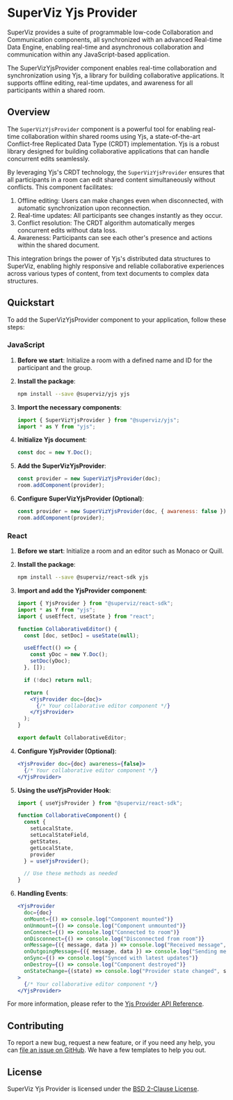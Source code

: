 # SuperViz Yjs Provider

SuperViz provides a suite of programmable low-code Collaboration and Communication components, all synchronized with an advanced Real-time Data Engine, enabling real-time and asynchronous collaboration and communication within any JavaScript-based application.

The SuperVizYjsProvider component enables real-time collaboration and synchronization using Yjs, a library for building collaborative applications. It supports offline editing, real-time updates, and awareness for all participants within a shared room.

## Overview

The `SuperVizYjsProvider` component is a powerful tool for enabling real-time collaboration within shared rooms using Yjs, a state-of-the-art Conflict-free Replicated Data Type (CRDT) implementation. Yjs is a robust library designed for building collaborative applications that can handle concurrent edits seamlessly.

By leveraging Yjs's CRDT technology, the `SuperVizYjsProvider` ensures that all participants in a room can edit shared content simultaneously without conflicts. This component facilitates:

1. Offline editing: Users can make changes even when disconnected, with automatic synchronization upon reconnection.
2. Real-time updates: All participants see changes instantly as they occur.
3. Conflict resolution: The CRDT algorithm automatically merges concurrent edits without data loss.
4. Awareness: Participants can see each other's presence and actions within the shared document.

This integration brings the power of Yjs's distributed data structures to SuperViz, enabling highly responsive and reliable collaborative experiences across various types of content, from text documents to complex data structures.

## Quickstart

To add the SuperVizYjsProvider component to your application, follow these steps:

### JavaScript

1. **Before we start**: Initialize a room with a defined name and ID for the participant and the group.

2. **Install the package**:
   ```bash
   npm install --save @superviz/yjs yjs
   ```

3. **Import the necessary components**:
   ```javascript
   import { SuperVizYjsProvider } from "@superviz/yjs";
   import * as Y from "yjs";
   ```

4. **Initialize Yjs document**:
   ```javascript
   const doc = new Y.Doc();
   ```

5. **Add the SuperVizYjsProvider**:
   ```javascript
   const provider = new SuperVizYjsProvider(doc);
   room.addComponent(provider);
   ```

6. **Configure SuperVizYjsProvider (Optional)**:
   ```javascript
   const provider = new SuperVizYjsProvider(doc, { awareness: false });
   room.addComponent(provider);
   ```

### React

1. **Before we start**: Initialize a room and an editor such as Monaco or Quill.

2. **Install the package**:
   ```bash
   npm install --save @superviz/react-sdk yjs
   ```

3. **Import and add the YjsProvider component**:
   ```jsx
   import { YjsProvider } from "@superviz/react-sdk";
   import * as Y from "yjs";
   import { useEffect, useState } from "react";

   function CollaborativeEditor() {
     const [doc, setDoc] = useState(null);

     useEffect(() => {
       const yDoc = new Y.Doc();
       setDoc(yDoc);
     }, []);

     if (!doc) return null;

     return (
       <YjsProvider doc={doc}>
         {/* Your collaborative editor component */}
       </YjsProvider>
     );
   }

   export default CollaborativeEditor;
   ```

4. **Configure YjsProvider (Optional)**:
   ```jsx
   <YjsProvider doc={doc} awareness={false}>
     {/* Your collaborative editor component */}
   </YjsProvider>
   ```

5. **Using the useYjsProvider Hook**:
   ```jsx
   import { useYjsProvider } from "@superviz/react-sdk";

   function CollaborativeComponent() {
     const { 
       setLocalState, 
       setLocalStateField, 
       getStates, 
       getLocalState, 
       provider 
     } = useYjsProvider();

     // Use these methods as needed
   }
   ```

6. **Handling Events**:
   ```jsx
   <YjsProvider
     doc={doc}
     onMount={() => console.log("Component mounted")}
     onUnmount={() => console.log("Component unmounted")}
     onConnect={() => console.log("Connected to room")}
     onDisconnect={() => console.log("Disconnected from room")}
     onMessage={({ message, data }) => console.log("Received message", message, data)}
     onOutgoingMessage={({ message, data }) => console.log("Sending message", message, data)}
     onSync={() => console.log("Synced with latest updates")}
     onDestroy={() => console.log("Component destroyed")}
     onStateChange={(state) => console.log("Provider state changed", state)}
   >
     {/* Your collaborative editor component */}
   </YjsProvider>
   ```

For more information, please refer to the [Yjs Provider API Reference](https://docs.superviz.com/collaboration/api-reference/yjs).

## Contributing

To report a new bug, request a new feature, or if you need any help, you can [file an issue on GitHub](https://github.com/SuperViz/superviz/issues/new/choose). We have a few templates to help you out.

## License

SuperViz Yjs Provider is licensed under the [BSD 2-Clause License](LICENSE).